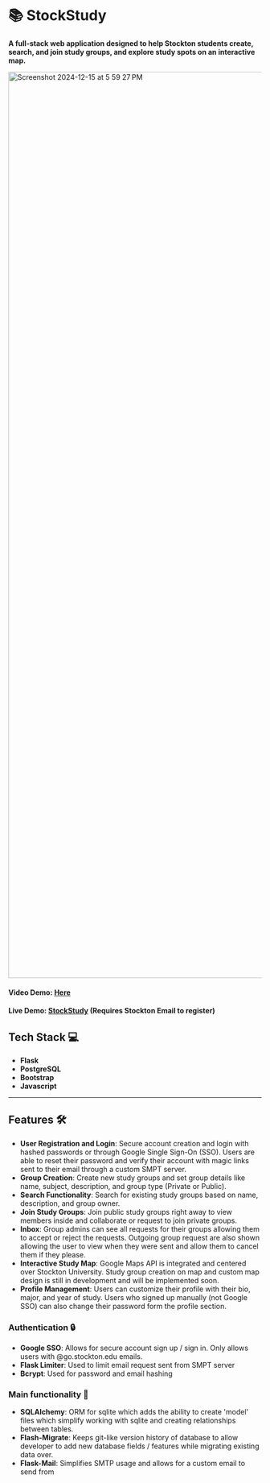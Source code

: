 # 📚 StockStudy 

**A full-stack web application designed to help Stockton students create, search, and join study groups, and explore study spots on an interactive map.**

<img width="1800" alt="Screenshot 2024-12-15 at 5 59 27 PM" src="https://github.com/user-attachments/assets/b3292ecb-c453-43b1-8e64-fc0f643e53d2" />


#### Video Demo: [Here](https://youtu.be/RvGMq054zk4)
#### Live Demo: [StockStudy](https://stockstudy-0eeb5b975b5a.herokuapp.com/) (Requires Stockton Email to register)


## Tech Stack 💻
* **Flask**
* **PostgreSQL**
* **Bootstrap**
* **Javascript**

---

## Features 🛠️
- **User Registration and Login**: Secure account creation and login with hashed passwords or through Google Single Sign-On (SSO). Users are able to reset their password and verify their account with magic links sent to their email through a custom SMPT server.
- **Group Creation**: Create new study groups and set group details like name, subject, description, and group type (Private or Public).
- **Search Functionality**: Search for existing study groups based on name, description, and group owner.
- **Join Study Groups**: Join public study groups right away to view members inside and collaborate or request to join private groups.
- **Inbox**: Group admins can see all requests for their groups allowing them to accept or reject the requests. Outgoing group request are also shown allowing the user to view when they were sent and allow them to cancel them if they please.
- **Interactive Study Map**: Google Maps API is integrated and centered over Stockton University. Study group creation on map and custom map design is still in development and will be implemented soon.
- **Profile Management**: Users can customize their profile with their bio, major, and year of study. Users who signed up manually (not Google SSO) can also change their password form the profile section.

### Authentication 🔒
- **Google SSO**: Allows for secure account sign up / sign in. Only allows users with @go.stockton.edu emails.
- **Flask Limiter**: Used to limit email request sent from SMPT server
- **Bcrypt**: Used for password and email hashing

### Main functionality 👥
- **SQLAlchemy**: ORM for sqlite which adds the ability to create 'model' files which simplify working with sqlite and creating relationships between tables.
- **Flash-Migrate**: Keeps git-like version history of database to allow developer to add new database fields / features while migrating existing data over.
- **Flask-Mail**: Simplifies SMTP usage and allows for a custom email to send from


